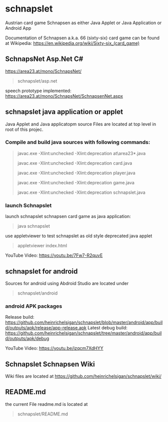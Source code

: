 # schnapslet 

Austrian card game Schnapsen as either Java Applet or Java Application or Android App

Documentation of Schnapsen a.k.a. 66 (sixty-six) card game can be found at Wikipedia:
https://en.wikipedia.org/wiki/Sixty-six_(card_game) 

## SchnapsNet Asp.Net C#

https://area23.at/mono/SchnapsNet/
> schnapslet/asp.net

speech prototype implemented:
https://area23.at/mono/SchnapsNet/SchnapsenNet.aspx

## schnapslet java application or applet

Java Applet and Java applicatopm source Files are located at top level in root of this projec.

### Compile and build java sources with following commands:

> javac.exe -Xlint:unchecked -Xlint:deprecation at\area23\*.java
> 
> javac.exe -Xlint:unchecked -Xlint:deprecation card.java
> 
> javac.exe -Xlint:unchecked -Xlint:deprecation player.java
> 
> javac.exe -Xlint:unchecked -Xlint:deprecation game.java
> 
> javac.exe -Xlint:unchecked -Xlint:deprecation schnapslet.java

### launch Schnapslet

launch schnapslet schnapsen card game as java application:
> java schnapslet

use appletviewer to test schnapslet as old style deprecated java applet
> appletviewer index.html

YouTube Video: https://youtu.be/7Fw7-R2quvE

## schnapslet for android 

Sources for android using Abdroid Studio are located under 
> schnapslet/android

###  android APK packages
Release build:
https://github.com/heinrichelsigan/schnapslet/blob/master/android/app/build/outputs/apk/release/app-release.apk
Latest debug build:
https://github.com/heinrichelsigan/schnapslet/tree/master/android/app/build/outputs/apk/debug

YouTube Video: https://youtu.be/izqcm7XdHYY

## Schnapslet Schnapsen Wiki 

Wiki files are located at
https://github.com/heinrichelsigan/schnapslet/wiki/

## README.md

the current File readme.md is located at
> schnapslet/README.md
